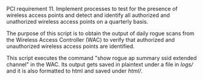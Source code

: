PCI requirement 11. Implement processes to test
for the presence of wireless access points and detect and identify all
authorized and unathorized wireless access points on a quarterly basis.

The purpose of this script is to obtain the output of daily rogue scans
from the Wireless Access Controller (WAC) to verify that authorized and 
unauthorized wireless access points are identified.

This script executes the command "show rogue ap summary ssid extended channel"
in the WAC. Its output gets saved in plaintext under a file in *logs/* and it is also
formatted to html and saved under *html/*.



